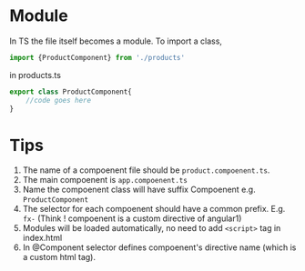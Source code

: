 Module
=========
In TS the file itself becomes a module. To import a class,

```javascript
import {ProductComponent} from './products'
```

in products.ts

```typescript
export class ProductComponent{
    //code goes here
}
```

Tips
=====
1. The name of a compoenent file should be `product.compoenent.ts`. 
2. The main compoenent is `app.compoenent.ts` 
3. Name the compoenent class will have suffix Compoenent e.g. `ProductComponent`
4. The selector for each compoenent should have a common prefix. E.g. `fx-` (Think ! compoenent is a custom directive of angular1)
4. Modules will be loaded automatically, no need to add `<script>` tag in index.html
5. In @Component selector defines compoenent's directive name (which is a custom html tag).